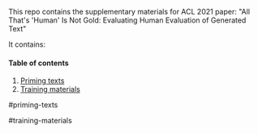 This repo contains the supplementary materials for ACL 2021 paper: "All That's 'Human' Is Not Gold: Evaluating Human Evaluation of Generated Text"

It contains:
#### Table of contents

1. [Priming texts](#priming-texts)
2. [Training materials](#training-materials)

#priming-texts

#training-materials
